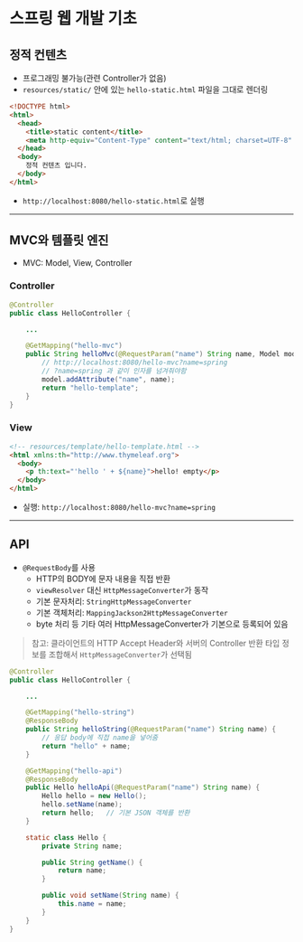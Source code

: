 # 스프링 웹 개발 기초

## 정적 컨텐츠

- 프로그래밍 불가능(관련 Controller가 없음)
- `resources/static/` 안에 있는 `hello-static.html` 파일을 그대로 렌더링

```html
<!DOCTYPE html>
<html>
  <head>
    <title>static content</title>
    <meta http-equiv="Content-Type" content="text/html; charset=UTF-8" />
  </head>
  <body>
    정적 컨텐츠 입니다.
  </body>
</html>
```

- `http://localhost:8080/hello-static.html`로 실행

---

## MVC와 템플릿 엔진

- MVC: Model, View, Controller

### Controller

```java
@Controller
public class HelloController {

    ...

    @GetMapping("hello-mvc")
    public String helloMvc(@RequestParam("name") String name, Model model) {
        // http://localhost:8080/hello-mvc?name=spring
        // ?name=spring 과 같이 인자를 넘겨줘야함
        model.addAttribute("name", name);
        return "hello-template";
    }
}

```

### View

```html
<!-- resources/template/hello-template.html -->
<html xmlns:th="http://www.thymeleaf.org">
  <body>
    <p th:text="'hello ' + ${name}">hello! empty</p>
  </body>
</html>
```

- 실행: `http://localhost:8080/hello-mvc?name=spring`

---

## API

- `@RequestBody`를 사용
  - HTTP의 BODY에 문자 내용을 직접 반환
  - `viewResolver` 대신 `HttpMessageConverter`가 동작
  - 기본 문자처리: `StringHttpMessageConverter`
  - 기본 객체처리: `MappingJackson2HttpMessageConverter`
  - byte 처리 등 기타 여러 HttpMessageConverter가 기본으로 등록되어 있음

> 참고: 클라이언트의 HTTP Accept Header와 서버의 Controller 반환 타입 정보를 조합해서 `HttpMessageConverter`가 선택됨

```java
@Controller
public class HelloController {

    ...

    @GetMapping("hello-string")
    @ResponseBody
    public String helloString(@RequestParam("name") String name) {
        // 응답 body에 직접 name을 넣어줌
        return "hello" + name;
    }

    @GetMapping("hello-api")
    @ResponseBody
    public Hello helloApi(@RequestParam("name") String name) {
        Hello hello = new Hello();
        hello.setName(name);
        return hello;   // 기본 JSON 객체를 반환
    }

    static class Hello {
        private String name;

        public String getName() {
            return name;
        }

        public void setName(String name) {
            this.name = name;
        }
    }
}
```
